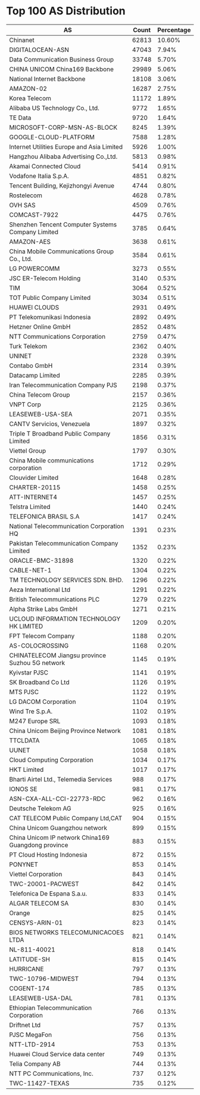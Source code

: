 # Top 100 AS Distribution
| AS | Count | Percentage |
|----|----|----|
| Chinanet | 62813 | 10.60% |
| DIGITALOCEAN-ASN | 47043 | 7.94% |
| Data Communication Business Group | 33748 | 5.70% |
| CHINA UNICOM China169 Backbone | 29989 | 5.06% |
| National Internet Backbone | 18108 | 3.06% |
| AMAZON-02 | 16287 | 2.75% |
| Korea Telecom | 11172 | 1.89% |
| Alibaba US Technology Co., Ltd. | 9772 | 1.65% |
| TE Data | 9720 | 1.64% |
| MICROSOFT-CORP-MSN-AS-BLOCK | 8245 | 1.39% |
| GOOGLE-CLOUD-PLATFORM | 7588 | 1.28% |
| Internet Utilities Europe and Asia Limited | 5926 | 1.00% |
| Hangzhou Alibaba Advertising Co.,Ltd. | 5813 | 0.98% |
| Akamai Connected Cloud | 5414 | 0.91% |
| Vodafone Italia S.p.A. | 4851 | 0.82% |
| Tencent Building, Kejizhongyi Avenue | 4744 | 0.80% |
| Rostelecom | 4628 | 0.78% |
| OVH SAS | 4509 | 0.76% |
| COMCAST-7922 | 4475 | 0.76% |
| Shenzhen Tencent Computer Systems Company Limited | 3785 | 0.64% |
| AMAZON-AES | 3638 | 0.61% |
| China Mobile Communications Group Co., Ltd. | 3584 | 0.61% |
| LG POWERCOMM | 3273 | 0.55% |
| JSC ER-Telecom Holding | 3140 | 0.53% |
| TIM | 3064 | 0.52% |
| TOT Public Company Limited | 3034 | 0.51% |
| HUAWEI CLOUDS | 2931 | 0.49% |
| PT Telekomunikasi Indonesia | 2892 | 0.49% |
| Hetzner Online GmbH | 2852 | 0.48% |
| NTT Communications Corporation | 2759 | 0.47% |
| Turk Telekom | 2362 | 0.40% |
| UNINET | 2328 | 0.39% |
| Contabo GmbH | 2314 | 0.39% |
| Datacamp Limited | 2285 | 0.39% |
| Iran Telecommunication Company PJS | 2198 | 0.37% |
| China Telecom Group | 2157 | 0.36% |
| VNPT Corp | 2125 | 0.36% |
| LEASEWEB-USA-SEA | 2071 | 0.35% |
| CANTV Servicios, Venezuela | 1897 | 0.32% |
| Triple T Broadband Public Company Limited | 1856 | 0.31% |
| Viettel Group | 1797 | 0.30% |
| China Mobile communications corporation | 1712 | 0.29% |
| Clouvider Limited | 1648 | 0.28% |
| CHARTER-20115 | 1458 | 0.25% |
| ATT-INTERNET4 | 1457 | 0.25% |
| Telstra Limited | 1440 | 0.24% |
| TELEFONICA BRASIL S.A | 1417 | 0.24% |
| National Telecommunication Corporation HQ | 1391 | 0.23% |
| Pakistan Telecommunication Company Limited | 1352 | 0.23% |
| ORACLE-BMC-31898 | 1320 | 0.22% |
| CABLE-NET-1 | 1304 | 0.22% |
| TM TECHNOLOGY SERVICES SDN. BHD. | 1296 | 0.22% |
| Aeza International Ltd | 1291 | 0.22% |
| British Telecommunications PLC | 1279 | 0.22% |
| Alpha Strike Labs GmbH | 1271 | 0.21% |
| UCLOUD INFORMATION TECHNOLOGY HK LIMITED | 1209 | 0.20% |
| FPT Telecom Company | 1188 | 0.20% |
| AS-COLOCROSSING | 1168 | 0.20% |
| CHINATELECOM Jiangsu province Suzhou 5G network | 1145 | 0.19% |
| Kyivstar PJSC | 1141 | 0.19% |
| SK Broadband Co Ltd | 1126 | 0.19% |
| MTS PJSC | 1122 | 0.19% |
| LG DACOM Corporation | 1104 | 0.19% |
| Wind Tre S.p.A. | 1102 | 0.19% |
| M247 Europe SRL | 1093 | 0.18% |
| China Unicom Beijing Province Network | 1081 | 0.18% |
| TTCLDATA | 1065 | 0.18% |
| UUNET | 1058 | 0.18% |
| Cloud Computing Corporation | 1034 | 0.17% |
| HKT Limited | 1017 | 0.17% |
| Bharti Airtel Ltd., Telemedia Services | 988 | 0.17% |
| IONOS SE | 981 | 0.17% |
| ASN-CXA-ALL-CCI-22773-RDC | 962 | 0.16% |
| Deutsche Telekom AG | 925 | 0.16% |
| CAT TELECOM Public Company Ltd,CAT | 904 | 0.15% |
| China Unicom Guangzhou network | 899 | 0.15% |
| China Unicom IP network China169 Guangdong province | 883 | 0.15% |
| PT Cloud Hosting Indonesia | 872 | 0.15% |
| PONYNET | 853 | 0.14% |
| Viettel Corporation | 843 | 0.14% |
| TWC-20001-PACWEST | 842 | 0.14% |
| Telefonica De Espana S.a.u. | 833 | 0.14% |
| ALGAR TELECOM SA | 830 | 0.14% |
| Orange | 825 | 0.14% |
| CENSYS-ARIN-01 | 823 | 0.14% |
| BIOS NETWORKS TELECOMUNICACOES LTDA | 821 | 0.14% |
| NL-811-40021 | 818 | 0.14% |
| LATITUDE-SH | 815 | 0.14% |
| HURRICANE | 797 | 0.13% |
| TWC-10796-MIDWEST | 794 | 0.13% |
| COGENT-174 | 785 | 0.13% |
| LEASEWEB-USA-DAL | 781 | 0.13% |
| Ethiopian Telecommunication Corporation | 766 | 0.13% |
| Driftnet Ltd | 757 | 0.13% |
| PJSC MegaFon | 756 | 0.13% |
| NTT-LTD-2914 | 753 | 0.13% |
| Huawei Cloud Service data center | 749 | 0.13% |
| Telia Company AB | 744 | 0.13% |
| NTT PC Communications, Inc. | 737 | 0.12% |
| TWC-11427-TEXAS | 735 | 0.12% |
